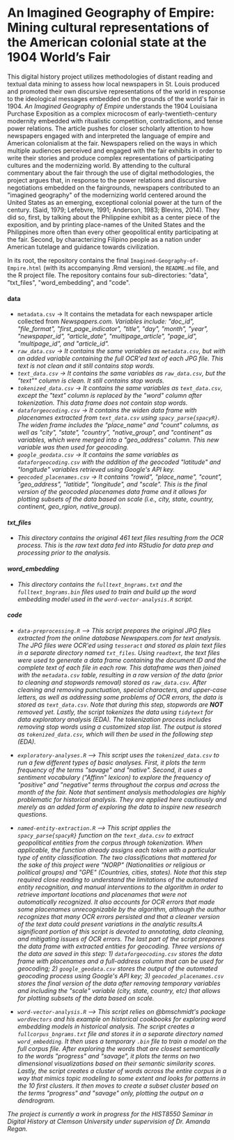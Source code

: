 # An Imagined Geography of Empire: Mining cultural representations of the American colonial state at the 1904 World’s Fair

This digital history project utilizes methodologies of distant reading and textual data mining to assess how local newspapers in St. Louis produced and promoted their own discursive representations of the world in response to the ideological messages embedded on the grounds of the world's fair in 1904. <i>An Imagined Geography of Empire</i> understands the 1904 Louisiana Purchase Exposition as a complex microcosm of early-twentieth-century modernity embedded with ritualistic competition, contradictions, and tense power relations. The article pushes for closer scholarly attention to how newspapers engaged with and interpreted the language of empire and American colonialism at the fair. Newspapers relied on the ways in which multiple audiences perceived and engaged with the fair exhibits in order to write their stories and produce complex representations of participating cultures and the modernizing world. By attending to the cultural commentary about the fair through the use of digital methodologies, the project argues that, in response to the power relations and discursive negotiations embedded on the fairgrounds, newspapers contributed to an "imagined geography" of the modernizing world centered around the United States as an emerging, exceptional colonial power at the turn of the century. (Said, 1979; Lefebvre, 1991; Anderson, 1983; Blevins, 2014). They did so, first, by talking about the Philippine exhibit as a center piece of the exposition, and by printing place-names of the United States and the Philippines more often than every other geopolitical entity participating at the fair. Second, by characterizing Filipino people as a nation under American tutelage and guidance towards civilization.

In its root, the repository contains the final ``Imagined-Geography-of-Empire.html`` (with its accompanying .Rmd version), the ``README.md`` file, and the R project file. The repository contains four sub-directories: "data", "txt_files", "word_embedding", and "code".

<h4>data</h4>

- ``metadata.csv`` -> It contains the metadata for each newspaper article collected from <i>Newspapers.com<i>. Variables include: "doc_id", "file_format", "first_page_indicator", "title", "day", "month", "year", "newspaper_id", "article_date", "multipage_article", "page_id", "multipage_id", and "article_id".
- ``raw_data.csv`` -> It contains the same variables as ``metadata.csv``, but with an added variable containing the full OCR'ed text of each JPG file. This text is not clean and it still contains stop words.
- ``text_data.csv`` -> It contains the same variables as ``raw_data.csv``, but the "text"" column is clean. It still contains stop words.
- ``tokenized_data.csv`` -> It contains the same variables as ``text_data.csv``, except the "text" column is replaced by the "word" column after tokenization. This data frame does not contain stop words.
- ``dataforgeocoding.csv`` -> It contains the widen data frame with placenames extracted from ``text_data.csv`` using ``spacy_parse{spacyR}``. The widen frame includes the "place_name" and "count" columns, as well as "city", "state", "country", "native_group", and "continent" as variables, which were merged into a "geo_address" column. This new variable was then used for geocoding.
- ``google_geodata.csv`` -> It contains the same variables as ``dataforgeocoding.csv`` with the addition of the geocoded "latitude" and "longitude" variables retrieved using Google's API key.
 - ``geocoded_placenames.csv`` -> It contains "rowid", "place_name", "count", "geo_address", "latitide", "longitude", and "scale". This is the final version of the geocoded placenames data frame and it allows for plotting subsets of the data based on scale (i.e., city, state, country, continent, geo_rgion, native_group).
 
 <h4>txt_files</h4>
 
 - This directory contains the original 461 text files resulting from the OCR process. This is the raw text data fed into RStudio for data prep and processing prior to the analysis.
 
 <h4>word_embedding</h4>
 
 - This directory contains the ``fulltext_bngrams.txt`` and the ``fulltext_bngrams.bin`` files used to train and build up the word embedding model used in the ``word-vector-analysis.R`` script.

<h4>code</h4>

 - ``data-preprocessing.R`` --> This script prepares the original JPG files extracted from the online database <i>Newspapers.com</i> for text analysis. The JPG files were OCR'ed using ``tesseract`` and stored as plain text files in a separate directory named ``txt_files``. Using ``readtext``, the text files were used to generate a data frame containing the document ID and the complete text of each file in each row. This dataframe was then joined with the ``metadata.csv`` table, resulting in a raw version of the data (prior to cleaning and stopwords removal) stored as ``raw_data.csv``. After cleaning and removing punctuation, special characters, and upper-case letters, as well as addressing some problems of OCR errors, the data is stored as ``text_data.csv``. Note that during this step, stopwords are <b>NOT</b> removed yet. Lastly, the script tokenizes the data using ``tidytext`` for data exploratory analysis (EDA). The tokenization process includes removing stop words using a customized stop list. The output is stored as ``tokenized_data.csv``, which will then be used in the following step (EDA).
 
 - ``exploratory-analyses.R`` --> This script uses the ``tokenized_data.csv`` to run a few different types of basic analyses. First, it plots the term frequency of the terms "savage" and "native". Second, it uses a sentiment vocabulary ("Affinn" lexicon) to explore the frequency of "positive" and "negative" terms throughout the corpus and across the month of the fair. Note that sentiment analysis methodologies are highly problematic for historical analysis. They are applied here cautiously and merely as an added form of exploring the data to inspire new research questions.
 
 - ``named-entity-extraction.R`` --> This script applies the ``spacy_parse{spacyR}`` function on the ``text_data.csv`` to extract geopolitical entities from the corpus through tokenization. When applicable, the function already assigns each token with a particular type of entity classification. The two classifications that mattered for the sake of this project were "NORP" (Nationalities or religious or political groups) and "GPE" (Countries, cities, states). Note that this step required close reading to understand the limitations of the automated entity recognition, and manual interventions to the algorithm in order to retrieve important locations and placenames that were not automatically recognized. It also accounts for OCR errors that made some placenames unrecognizable by the algorithm, although the author recognizes that many OCR errors persisted and that a cleaner version of the text data could present variations in the analytic results.A significant portion of this script is devoted to annotating, data cleaning, and mitigating issues of OCR errors. The last part of the script prepares the data frame with extracted entities for geocoding. Three versions of the data are saved in this step: 1) ``dataforgeocoding.csv`` stores the data frame with placenames and a full-address column that can be used for geocoding; 2) ``google_geodata.csv`` stores the output of the automated geocoding process using Google's API key; 3) ``geocoded_placenames.csv`` stores the final version of the data after removing temporary variables and including the "scale" variable (city, state, country, etc) that allows for plotting subsets of the data based on scale.
 
 - ``word-vector-analysis.R`` --> This script relies on @bmschmidt's package ``wordVectors`` and his example on historical cookbooks for exploring word embedding models in historical analysis. The script creates a ``fullcorpus_bngrams.txt`` file and stores it in a separate directory named ``word_embedding``. It then uses a temporary ``.bin`` file to train a model on the full corpus file. After exploring the words that are closest semantically to the words "progress" and "savage", it plots the terms on two dimensional visualizations based on their semantic similarity scores. Lastly, the script creates a cluster of words across the entire corpus in a way that mimics topic modeling to some extent and looks for patterns in the 10 first clusters. It then moves to create a subset cluster based on the terms "progress" and "savage" only, plotting the output on a dendrogram.

The project is currently a work in progress for the HIST8550 Seminar in Digital History at Clemson University under supervision of Dr. Amanda Regan.
